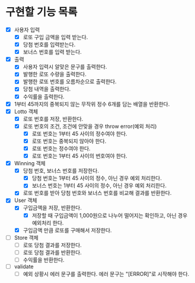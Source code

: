 # 구현할 기능 목록
- [x] 사용자 입력
    - [x] 로또 구입 금액을 입력 받는다. 
    - [x] 당첨 번호를 입력받는다.
    - [x] 보너스 번호를 입력 받는다.
- [x] 출력
    - [x] 사용자 입력시 알맞은 문구를 출력한다.   
    - [x] 발행한 로또 수량을 출력한다.
    - [x] 발행한 로또 번호를 오름차순으로 출력한다.
    - [x] 당첨 내역을 출력한다.
    - [x] 수익률을 출력한다.
- [x] 1부터 45까지의 중복되지 않는 무작위 정수 6개를 담는 배열을 반환한다.
- [x] Lotto 객체
    - [x] 로또 번호를 저장, 반환한다.
    - [x] 로또 번호의 조건, 조건에 안맞을 경우 throw error(예외 처리)
        - [x] 로또 번호는 1부터 45 사이의 정수여야 한다.
        - [x] 로또 번호는 중복되지 않아야 한다.
        - [x] 로또 번호는 정수여야 한다.
        - [x] 로또 번호는 1부터 45 사이의 번호여야 한다.
- [x] Winning 객체
    - [x] 당첨 번호, 보너스 번호를 저장한다.
        - [x] 당첨 번호는 1부터 45 사이의 정수, 아닌 경우 예외 처리한다.
        - [x] 보너스 번호는 1부터 45 사이의 정수, 아닌 경우 예외 처리한다.
    - [x] 로또 번호를 받아 당첨 번호와 보너스 번호를 비교해 결과를 반환한다.
- [x] User 객체
    - [x] 구입금액을 저장, 반환한다.
        - [x] 저장할 때 구입금액이 1,000원으로 나누어 떨어지는 확인하고, 아닌 경우 예외처리 한다.
    - [x] 구입금액 만큼 로또를 구매해서 저장한다.
- [ ] Store 객체
    - [ ] 로또 당첨 결과를 저장한다.
    - [ ] 로또 당첨 결과를 반환한다.
    - [ ] 수익률을 반환한다.
- [ ] validate
    - [ ] 예외 상황시 에러 문구를 출력한다. 에러 문구는 "[ERROR]"로 시작해야 한다.
